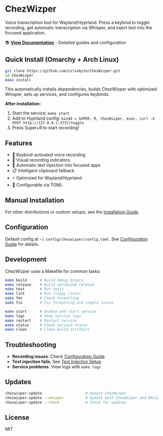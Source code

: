 # ChezWizper

Voice transcription tool for Wayland/Hyprland. Press a keybind to toggle recording, get automatic transcription via Whisper, and inject text into the focused application.

📚 **[View Documentation](./docs/index.md)** - Detailed guides and configuration

## Quick Install (Omarchy + Arch Linux)

```bash
git clone https://github.com/silvabyte/ChezWizper.git
cd ChezWizper
make install
```

This automatically installs dependencies, builds ChezWizper with optimized Whisper, sets up services, and configures keybinds.

**After installation:**
1. Start the service: `make start`
2. Add to Hyprland config: `bindd = SUPER, R, ChezWizper, exec, curl -X POST http://127.0.0.1:3737/toggle`
3. Press Super+R to start recording!

## Features

- 🎤 Keybind-activated voice recording
- 🔴 Visual recording indicators  
- 🎯 Automatic text injection into focused apps
- 📋 Intelligent clipboard fallback
- ⚡ Optimized for Wayland/Hyprland
- 🔧 Configurable via TOML

## Manual Installation

For other distributions or custom setups, see the [Installation Guide](./docs/installation.md).

## Configuration

Default config at `~/.config/chezwizper/config.toml`. See [Configuration Guide](./docs/configuration.md) for details.

## Development

ChezWizper uses a Makefile for common tasks:

```bash
make build      # Build debug binary
make release    # Build optimized release
make test       # Run tests
make lint       # Run clippy linter
make fmt        # Check formatting
make fix        # Fix formatting and simple issues

make start      # Enable and start service
make logs       # Show service logs
make restart    # Restart service
make status     # Check service status
make clean      # Clean build artifacts
```

## Troubleshooting

- **Recording issues**: Check [Configuration Guide](./docs/configuration.md)
- **Text injection fails**: See [Text Injection Setup](./docs/text-injection-setup.md)
- **Service problems**: View logs with `make logs`

## Updates

```bash
chezwizper-update                    # Update ChezWizper
chezwizper-update --whisper          # Update both ChezWizper and Whisper
chezwizper-update --check            # Check for updates
```

## License

MIT